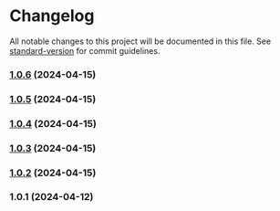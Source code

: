 # Changelog

All notable changes to this project will be documented in this file. See [standard-version](https://github.com/conventional-changelog/standard-version) for commit guidelines.

### [1.0.6](https://github.com/YOUR_GITHUB_USER_NAME/litworks/compare/v1.0.5...v1.0.6) (2024-04-15)

### [1.0.5](https://github.com/YOUR_GITHUB_USER_NAME/litworks/compare/v1.0.4...v1.0.5) (2024-04-15)

### [1.0.4](https://github.com/YOUR_GITHUB_USER_NAME/litworks/compare/v1.0.3...v1.0.4) (2024-04-15)

### [1.0.3](https://github.com/YOUR_GITHUB_USER_NAME/litworks/compare/v1.0.2...v1.0.3) (2024-04-15)

### [1.0.2](https://github.com/YOUR_GITHUB_USER_NAME/litworks/compare/v1.0.1...v1.0.2) (2024-04-15)

### 1.0.1 (2024-04-12)
